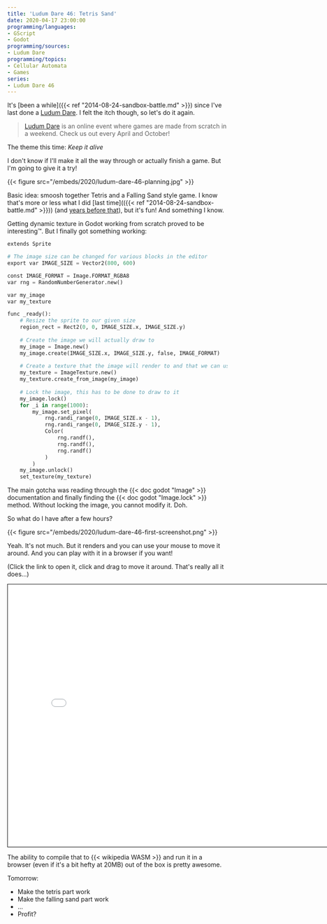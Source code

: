 ```yaml
---
title: 'Ludum Dare 46: Tetris Sand'
date: 2020-04-17 23:00:00
programming/languages:
- GScript
- Godot
programming/sources:
- Ludum Dare
programming/topics:
- Cellular Automata
- Games
series:
- Ludum Dare 46
---
```

It's [been a while]({{< ref "2014-08-24-sandbox-battle.md" >}}) since I've last done a [Ludum Dare](https://ldjam.com/). I felt the itch though, so let's do it again. 

> [Ludum Dare](https://ldjam.com/) is an online event where games are made from scratch in a weekend. Check us out every April and October!

The theme this time: *Keep it alive*

I don't know if I'll make it all the way through or actually finish a game. But I'm going to give it a try!

<!--more-->

{{< figure src="/embeds/2020/ludum-dare-46-planning.jpg" >}}

Basic idea: smoosh together Tetris and a Falling Sand style game. I know that's more or less what I did [last time](({{< ref "2014-08-24-sandbox-battle.md" >}})) (and [years before that](2009-11-28-sandbox-and-so-it-begins.md)), but it's fun! And something I know. 

Getting dynamic texture in Godot working from scratch proved to be interesting™. But I finally got something working:

```python
extends Sprite

# The image size can be changed for various blocks in the editor
export var IMAGE_SIZE = Vector2(800, 600)

const IMAGE_FORMAT = Image.FORMAT_RGBA8
var rng = RandomNumberGenerator.new()

var my_image
var my_texture

func _ready():
	# Resize the sprite to our given size
	region_rect = Rect2(0, 0, IMAGE_SIZE.x, IMAGE_SIZE.y)
	
	# Create the image we will actually draw to
	my_image = Image.new()
	my_image.create(IMAGE_SIZE.x, IMAGE_SIZE.y, false, IMAGE_FORMAT)
	
	# Create a texture that the image will render to and that we can use on this sprite
	my_texture = ImageTexture.new()
	my_texture.create_from_image(my_image)
	
	# Lock the image, this has to be done to draw to it
	my_image.lock()
	for _i in range(1000):
		my_image.set_pixel(
			rng.randi_range(0, IMAGE_SIZE.x - 1),
			rng.randi_range(0, IMAGE_SIZE.y - 1),
			Color(
				rng.randf(),
				rng.randf(),
				rng.randf()
			)
		)
	my_image.unlock()
	set_texture(my_texture)
```

The main gotcha was reading through the {{< doc godot "Image" >}} documentation and finally finding the {{< doc godot "Image.lock" >}} method. Without locking the image, you cannot modify it. Doh. 

So what do I have after a few hours? 

{{< figure src="/embeds/2020/ludum-dare-46-first-screenshot.png" >}}

Yeah. It's not much. But it renders and you can use your mouse to move it around. And you can play with it in a browser if you want!

(Click the link to open it, click and drag to move it around. That's really all it does...)

<iframe width="800" height="600" style="border: 1px solid black;" src="/embeds/games/ludum-dare/46/v0.1/launcher.html"></iframe>

The ability to compile that to {{< wikipedia WASM >}} and run it in a browser (even if it's a bit hefty at 20MB) out of the box is pretty awesome.

Tomorrow: 

- Make the tetris part work
- Make the falling sand part work
- ...
- Profit?